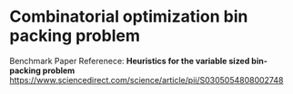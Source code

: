 # Combinatorial optimization bin packing problem

Benchmark Paper Referenece: **Heuristics for the variable sized bin-packing problem**
https://www.sciencedirect.com/science/article/pii/S0305054808002748
